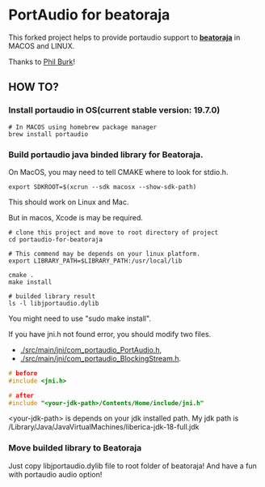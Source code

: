 # PortAudio for beatoraja
This forked project helps to provide portaudio support to [**beatoraja**](https://github.com/exch-bms2/beatoraja) in MACOS and LINUX.

Thanks to [Phil Burk](https://github.com/philburk)!

## HOW TO?
### Install portaudio in OS(current stable version: 19.7.0)
```
# In MACOS using homebrew package manager
brew install portaudio
```

### Build portaudio java binded library for Beatoraja.
On MacOS, you may need to tell CMAKE where to look for stdio.h.

```
export SDKROOT=$(xcrun --sdk macosx --show-sdk-path)
```

This should work on Linux and Mac.

But in macos, Xcode is may be required.

```
# clone this project and move to root directory of project
cd portaudio-for-beatoraja

# This commend may be depends on your linux platform.
export LIBRARY_PATH=$LIBRARY_PATH:/usr/local/lib

cmake .
make install

# builded library result
ls -l libjportaudio.dylib
```

You might need to use "sudo make install".

If you have jni.h not found error, you should modify two files.
- [./src/main/jni/com_portaudio_PortAudio.h](./src/main/jni/com_portaudio_PortAudio.h), 
- [./src/main/jni/com_portaudio_BlockingStream.h](./src/main/jni/com_portaudio_BlockingStream.h).

```c
# before
#include <jni.h>

# after
#include "<your-jdk-path>/Contents/Home/include/jni.h"
```

\<your-jdk-path\> is depends on your jdk installed path.
My jdk path is /Library/Java/JavaVirtualMachines/liberica-jdk-18-full.jdk

### Move builded library to Beatoraja
Just copy libjportaudio.dylib file to root folder of beatoraja!
And have a fun with portaudio audio option!
